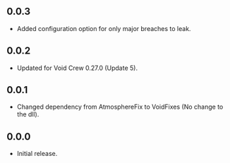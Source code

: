 ## 0.0.3
- Added configuration option for only major breaches to leak.

## 0.0.2
- Updated for Void Crew 0.27.0 (Update 5).

## 0.0.1
- Changed dependency from AtmosphereFix to VoidFixes (No change to the dll).

## 0.0.0
- Initial release.
